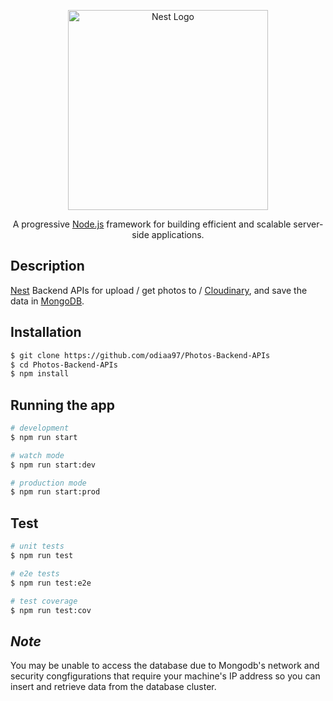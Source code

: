 <p align="center">
  <a href="http://nestjs.com/" target="blank"><img src="https://nestjs.com/img/logo_text.svg" width="320" alt="Nest Logo" /></a>
</p>

[circleci-image]: https://img.shields.io/circleci/build/github/nestjs/nest/master?token=abc123def456
[circleci-url]: https://circleci.com/gh/nestjs/nest

  <p align="center">A progressive <a href="http://nodejs.org" target="_blank">Node.js</a> framework for building efficient and scalable server-side applications.</p>

## Description

[Nest](https://github.com/nestjs/nest) Backend APIs for upload / get photos to / [Cloudinary](https://cloudinary.com/), and save the data in [MongoDB](https://www.mongodb.com/cloud/atlas).

## Installation

```bash
$ git clone https://github.com/odiaa97/Photos-Backend-APIs
$ cd Photos-Backend-APIs
$ npm install
```

## Running the app

```bash
# development
$ npm run start

# watch mode
$ npm run start:dev

# production mode
$ npm run start:prod
```

## Test

```bash
# unit tests
$ npm run test

# e2e tests
$ npm run test:e2e

# test coverage
$ npm run test:cov
```

## **_Note_**
You may be unable to access the database due to Mongodb's network and security congfigurations that require your machine's IP address so you can insert and retrieve data from the database cluster.

